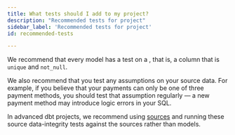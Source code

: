 ```yaml
---
title: What tests should I add to my project?
description: "Recommended tests for project"
sidebar_label: 'Recommended tests for project'
id: recommended-tests

---
```

We recommend that every model has a test on a <Term id="primary-key" />, that is, a column that is `unique` and `not_null`.

We also recommend that you test any assumptions on your source data. For example, if you believe that your payments can only be one of three payment methods, you should test that assumption regularly — a new payment method may introduce logic errors in your SQL.

In advanced dbt projects, we recommend using [sources](/docs/build/sources) and running these source data-integrity tests against the sources rather than models.
